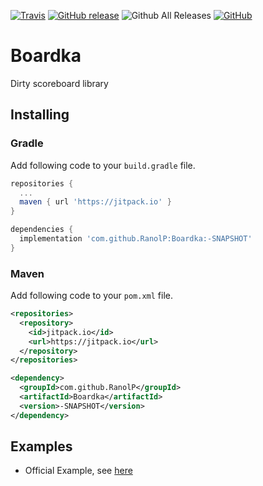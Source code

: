 [![Travis](https://img.shields.io/travis/RanolP/Boardka.svg)](https://travis-ci.org/RanolP/Boardka)
[![GitHub release](https://img.shields.io/github/release/RanolP/Boardka.svg)](https://github.com/RanolP/Boardka/releases)
![Github All Releases](https://img.shields.io/github/downloads/RanolP/Boardka/total.svg)
[![GitHub](https://img.shields.io/github/license/RanolP/Boardka.svg)](https://github.com/RanolP/Boardka/blob/master/LICENSE)

# Boardka

Dirty scoreboard library

## Installing

### Gradle

Add following code to your `build.gradle` file.

```gradle
repositories {
  ...
  maven { url 'https://jitpack.io' }
}

dependencies {
  implementation 'com.github.RanolP:Boardka:-SNAPSHOT'
}
```

### Maven

Add following code to your `pom.xml` file.

```xml
<repositories>
  <repository>
    <id>jitpack.io</id>
    <url>https://jitpack.io</url>
  </repository>
</repositories>

<dependency>
  <groupId>com.github.RanolP</groupId>
  <artifactId>Boardka</artifactId>
  <version>-SNAPSHOT</version>
</dependency>
```

## Examples

- Official Example, see [here](https://github.com/RanolP/Boardka/blob/master/example)
